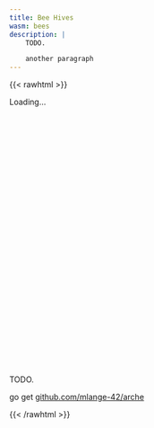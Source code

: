 ```yaml
---
title: Bee Hives
wasm: bees
description: |
    TODO.

    another paragraph
---
```


{{< rawhtml >}}
<style>
    #loading {
        width: 880px;
        height: 480px;
    }
</style>

<div id="canvas-container">
    <div id="loading">
        <p class="centered">Loading...</p>
    </div>
</div>
<p id="instructions">TODO.</p>
<p class="tt">go get <a href="https://github.com/mlange-42/arche">github.com/mlange-42/arche</a>
</p>
{{< /rawhtml >}}
